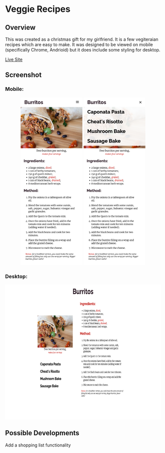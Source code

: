 # Veggie Recipes
## Overview
This was created as a christmas gift for my girlfriend. It is a few vegiteraian recipes which are easy to make. It was designed to be viewed on mobile (specifically Chrome, Andrioid) but it does include some styling for desktop.

[Live Site](https://ewhite1999.github.io/recipes/)

## Screenshot
### Mobile:
<p align="center">
  <img width="200" height="542.5" src="./imgs/forSite/mobile.png">
  <img width="200" height="542.5" src="./imgs/forSite/mobileOpenMenu.png">
</p>

### Desktop:
<p align="center">
  <img width="688" height="434.5" src="./imgs/forSite/desktopShot.png">
</p>

## Possible Developments
Add a shopping list functionality
